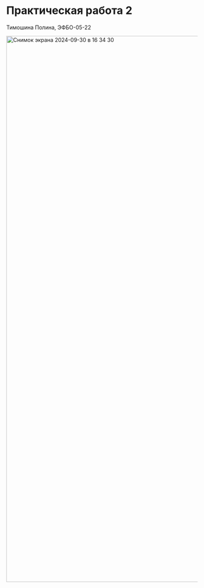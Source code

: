 # Практическая работа 2

Тимошина Полина, ЭФБО-05-22

<img width="1440" alt="Снимок экрана 2024-09-30 в 16 34 30" src="https://github.com/user-attachments/assets/6a4866e5-08be-4ec9-a5f6-d3c0b607b327">
